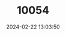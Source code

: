 ---
title: "10054"
category: "Hippocamelus bisulcus"
draft: false
date: 2024-02-22 13:03:50
languages:
  English: ["Chilean Guemal", "Chilean Huemul", "South Andean Deer", "South Andean Huemul", "Patagonian Huemul"]
  French: ["Cerf des Andes Méridionales", "Huémul des Andes Méridionales"]
  Spanish; Castilian: ["Ciervo Andino Meridional", "Huemul", "Huemul Patagónico"]
  German: ["Gabelhirsch", "Trughirsch"]
---